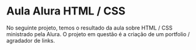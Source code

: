 # Aula Alura HTML / CSS

No seguinte projeto, temos o resultado da aula sobre HTML / CSS ministrado pela Alura.
O projeto em questão é a criação de um portfolio / agradador de links.
